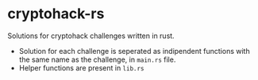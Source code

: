 # cryptohack-rs
Solutions for cryptohack challenges written in rust.

- Solution for each challenge is seperated as indipendent functions with the same name as the challenge, in `main.rs` file.
- Helper functions are present in `lib.rs`
